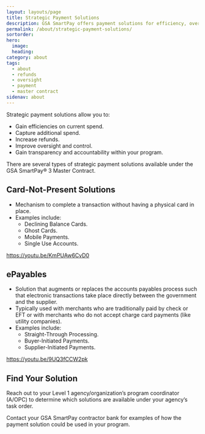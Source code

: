 ```yaml
---
layout: layouts/page
title: Strategic Payment Solutions
description: GSA SmartPay offers payment solutions for efficiency, oversight, refunds, and more.
permalink: /about/strategic-payment-solutions/
sortorder:
hero:
  image: 
  heading: 
category: about
tags:
  - about
  - refunds
  - oversight
  - payment
  - master contract
sidenav: about
---
```


Strategic payment solutions allow you to:
- Gain efficiencies on current spend.
- Capture additional spend.
- Increase refunds.
- Improve oversight and control.
- Gain transparency and accountability within your program.

There are several types of strategic payment solutions available under the GSA SmartPay® 3 Master Contract.

## Card-Not-Present Solutions
- Mechanism to complete a transaction without having a physical card in place. 
- Examples include:
  - Declining Balance Cards.
  - Ghost Cards.
  - Mobile Payments.
  - Single Use Accounts.

https://youtu.be/KmPUAw6CvD0

## ePayables
- Solution that augments or replaces the accounts payables process such that electronic transactions take place directly between the government and the supplier.
- Typically used with merchants who are traditionally paid by check or EFT or with merchants who do not accept charge card payments (like utility companies). 
- Examples include:
  - Straight-Through Processing.
  - Buyer-Initiated Payments.
  - Supplier-Initiated Payments.

https://youtu.be/9UQ3fCCW2pk

## Find Your Solution
Reach out to your Level 1 agency/organization’s program coordinator (A/OPC) to determine which solutions are available under your agency’s task order.

Contact your GSA SmartPay contractor bank for examples of how the payment solution could be used in your program.
